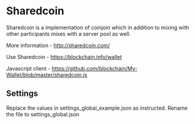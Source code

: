# Sharedcoin

Sharedcoin is a implementation of coinjoin which in addition to mixing with other participants mixes with a server pool as well.

More information - http://sharedcoin.com/

Use Sharedcoin - https://blockchain.info/wallet

Javascript client - https://github.com/blockchain/My-Wallet/blob/master/sharedcoin.js

## Settings

Replace the values in settings_global_example.json as instructed. Rename the file to settings_global.json